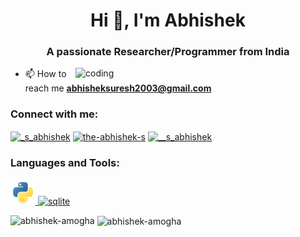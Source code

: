 <h1 align="center">Hi 👋, I'm Abhishek</h1>
<h3 align="center">A passionate Researcher/Programmer from India</h3>

<img align="right" alt="coding" width="400" src="https://uploads-ssl.webflow.com/635e632477408d12d1811a64/64062c5a083e545615ea9f2b_Programming-3-1.gif">

- 📫 How to reach me **abhisheksuresh2003@gmail.com**

<h3 align="left">Connect with me:</h3>
<p align="left">
<a href="https://twitter.com/_s_abhishek" target="blank"><img align="center" src="https://raw.githubusercontent.com/rahuldkjain/github-profile-readme-generator/master/src/images/icons/Social/twitter.svg" alt="_s_abhishek" height="30" width="40" /></a>
<a href="https://linkedin.com/in/the-abhishek-s" target="blank"><img align="center" src="https://raw.githubusercontent.com/rahuldkjain/github-profile-readme-generator/master/src/images/icons/Social/linked-in-alt.svg" alt="the-abhishek-s" height="30" width="40" /></a>
<a href="https://instagram.com/__s_abhishek" target="blank"><img align="center" src="https://raw.githubusercontent.com/rahuldkjain/github-profile-readme-generator/master/src/images/icons/Social/instagram.svg" alt="__s_abhishek" height="30" width="40" /></a>
</p>

<h3 align="left">Languages and Tools:</h3>
<p align="left"> <a href="https://www.python.org" target="_blank" rel="noreferrer"> <img src="https://raw.githubusercontent.com/devicons/devicon/master/icons/python/python-original.svg" alt="python" width="40" height="40"/> </a> <a href="https://www.sqlite.org/" target="_blank" rel="noreferrer"> <img src="https://www.vectorlogo.zone/logos/sqlite/sqlite-icon.svg" alt="sqlite" width="40" height="40"/> </a> </p>

<p><img align="left" src="https://github-readme-stats.vercel.app/api/top-langs?username=abhishek-amogha&show_icons=true&locale=en&layout=compact" alt="abhishek-amogha" /></p>

<p>&nbsp;<img align="center" src="https://github-readme-stats.vercel.app/api?username=abhishek-amogha&show_icons=true&locale=en" alt="abhishek-amogha" /></p>
